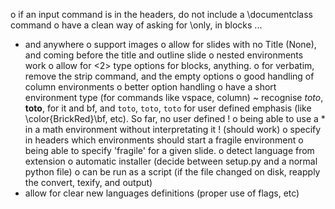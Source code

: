 o if an input command is in the headers, do not include a
  \documentclass command
o have a clean way of asking for \only, in blocks ...
- and anywhere
o support images
o allow for slides with no Title (None), and coming before the title
  and outline slide
o nested environments work
o allow for <2> type options for blocks, anything.
o for verbatim, remove the strip command, and the empty options
o good handling of column environments
o better option handling
o have a short environment type (for commands like vspace, column)
~ recognise *toto*, **toto**, for it and bf,  and `toto`, ``toto``,
  ```toto``` for user defined emphasis (like \color{BrickRed}\bf,
  etc). So far, no user defined !
o being able to use a * in a math environment without interpretating
  it ! (should work)
o specify in headers which environments should start a fragile
  environment
o being able to specify 'fragile' for a given slide.
o detect language from extension
o automatic installer (decide between setup.py and a normal python
  file)
o can be run as a script (if the file changed on disk, reapply the
  convert, texify, and output)
- allow for clear new languages definitions (proper use of flags,
  etc)
